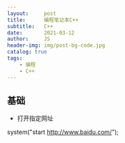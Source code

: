 ```yaml
---
layout:     post
title:      编程笔记本C++
subtitle:   C++
date:       2021-03-12
author:     JS
header-img: img/post-bg-code.jpg
catalog: true
tags:
    - 编程
    - C++
---
```


## 基础

* 打开指定网址

system("start http://www.baidu.com/");